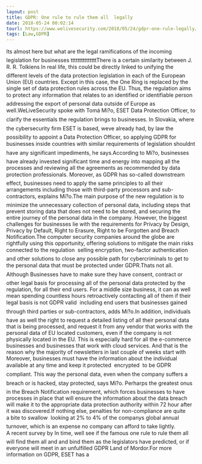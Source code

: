 ```yaml
---
layout: post
title: GDPR: One rule to rule them all  legally
date: 2018-05-24 00:02:14
tourl: https://www.welivesecurity.com/2018/05/24/gdpr-one-rule-legally/
tags: [Law,GDPR]
---
```

Its almost here but what are the legal ramifications of the incoming legislation for businesses tttttttttttttttThere is a certain similarity between J. R. R. Tolkiens In real life, this could be directly linked to unifying the different levels of the data protection legislation in each of the European Union (EU) countries. Except in this case, the One Ring is replaced by the single set of data protection rules across the EU. Thus, the regulation aims to protect any information that relates to an identified or identifiable person  addressing the export of personal data outside of Europe as well.WeLiveSecurity spoke with Tomá Mi?o, ESET Data Protection Officer, to clarify the essentials the regulation brings to businesses. In Slovakia, where the cybersecurity firm ESET is based, weve already had, by law the possibility to appoint a Data Protection Officer, so applying GDPR for businesses inside countries with similar requirements of legislation shouldnt have any significant impediments, he says.According to Mi?o, businesses have already invested significant time and energy into mapping all the processes and reviewing all the agreements as recommended by data protection professionals. Moreover, as GDPR has so-called downstream effect, businesses need to apply the same principles to all their arrangements including those with third-party processors and sub-contractors, explains Mi?o.The main purpose of the new regulation is to minimize the unnecessary collection of personal data, including steps that prevent storing data that does not need to be stored, and securing the entire journey of the personal data in the company. However, the biggest challenges for businesses lie with the requirements for Privacy by Design, Privacy by Default, Right to Erasure, Right to be Forgotten and Breach Notification.The computer security companies around the globe are rightfully using this opportunity, offering solutions to mitigate the main risks connected to the regulation  selling encryption, two-factor authentication and other solutions to close any possible path for cybercriminals to get to the personal data that must be protected under GDPR.Thats not all. Although Businesses have to make sure they have consent, contract or other legal basis for processing all of the personal data protected by the regulation, for all their end users. For a middle size business, it can as well mean spending countless hours retroactively contacting all of them if their legal basis is not GDPR valid  including end users that businesses gained through third parties or sub-contractors, adds Mi?o.In addition, individuals have as well the right to request a detailed listing of all their personal data that is being processed, and request it from any vendor that works with the personal data of EU located customers, even if the company is not physically located in the EU. This is especially hard for all the e-commerce businesses and businesses that work with cloud services. And that is the reason why the majority of newsletters in last couple of weeks start with Moreover, businesses must have the information about the individual available at any time and keep it protected  encrypted  to be GDPR compliant. This way the personal data, even when the company suffers a breach or is hacked, stay protected, says Mi?o. Perharps the greatest onus in the Breach Notification requirement, which forces businesses to have processes in place that will ensure the information about the data breach will make it to the appropriate data protection authority within 72 hour after it was discovered.If nothing else, penalties for non-compliance are quite a bite to swallow  looking at 2% to 4% of the companys global annual turnover, which is an expense no company can afford to take lightly. A recent survey by In time, well see if the famous one rule to rule them all will find them all and and bind them as the legislators have predicted, or if everyone will meet in an unfulfilled GDPR Land of Mordor.For more information on GDPR, ESET has a 